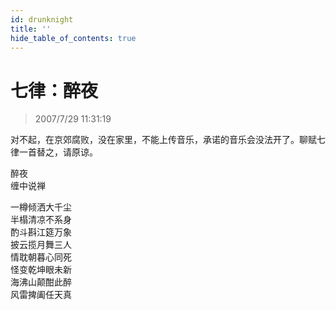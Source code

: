 ```yaml
---
id: drunknight
title: ''
hide_table_of_contents: true
---
```


# 七律：醉夜

> 2007/7/29 11:31:19

<div style={{fontSize: '18px'}}>

对不起，在京郊腐败，没在家里，不能上传音乐，承诺的音乐会没法开了。聊赋七律一首替之，请原谅。
</div>

<div style={{color:'#FF0000', fontSize: '56px', fontWeight: 'bold', textAlign: 'center', lineHeight: '150%'}}>
醉夜
</div>

<div style={{color:'#FF0000', fontSize: '32px', fontWeight: 'bold', textAlign: 'center', lineHeight: '250%'}}>
缠中说禅
</div>

<div style={{color:'#FF0000', fontSize: '32px', fontWeight: 'bold', textAlign: 'center', lineHeight: '150%'}}>

一樽倾洒大千尘<br/>
半榻清凉不系身<br/>
酌斗斟江筵万象<br/>
披云揽月舞三人<br/>
情耽朝暮心同死<br/>
怪变乾坤眼未新<br/>
海沸山颠酣此醉<br/>
风雷捭阖任天真
</div>